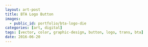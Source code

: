 ```yaml
---
layout: art-post
title: BTA Logo Button
images:
  - public_id: portfolio/bta-logo-die
categories: [art, digital]
tags: [vector, color, graphic-design, button, logo, trans, bta]
date: 2016-06-20
---
```

